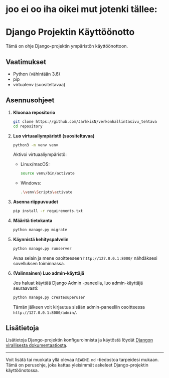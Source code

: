 # joo ei oo iha oikei mut jotenki tällee:

# Django Projektin Käyttöönotto

Tämä on ohje Django-projektin ympäristön käyttöönottoon.

## Vaatimukset

- Python (vähintään 3.6)
- pip
- virtualenv (suositeltavaa)

## Asennusohjeet

1. **Kloonaa repositorio**

   ```bash
   git clone https://github.com/JarkkisN/verkonhallintasivu_tehtava
   cd repository
   ```

2. **Luo virtuaaliympäristö (suositeltavaa)**

   ```bash
   python3 -m venv venv
   ```

   Aktivoi virtuaaliympäristö:

   - Linux/macOS:

     ```bash
     source venv/bin/activate
     ```

   - Windows:

     ```bash
     .\venv\Scripts\activate
     ```

3. **Asenna riippuvuudet**

   ```bash
   pip install -r requirements.txt
   ```

4. **Määritä tietokanta**

   ```bash
   python manage.py migrate
   ```

5. **Käynnistä kehityspalvelin**

   ```bash
   python manage.py runserver
   ```

   Avaa selain ja mene osoitteeseen `http://127.0.0.1:8000/` nähdäksesi sovelluksen toiminnassa.

6. **(Valinnainen) Luo admin-käyttäjä**

   Jos haluat käyttää Django Admin -paneelia, luo admin-käyttäjä seuraavasti:

   ```bash
   python manage.py createsuperuser
   ```

   Tämän jälkeen voit kirjautua sisään admin-paneeliin osoitteessa `http://127.0.0.1:8000/admin/`.

## Lisätietoja

Lisätietoja Django-projektin konfiguroinnista ja käytöstä löydät [Djangon virallisesta dokumentaatiosta](https://docs.djangoproject.com/).

---

Voit lisätä tai muokata yllä olevaa `README.md` -tiedostoa tarpeidesi mukaan. Tämä on perusohje, joka kattaa yleisimmät askeleet Django-projektin käyttöönotossa.
